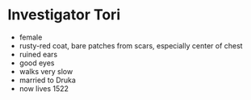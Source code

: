 Investigator Tori
=================
* female
* rusty-red coat, bare patches from scars, especially center of chest
* ruined ears
* good eyes
* walks very slow
* married to Druka
* now lives 1522